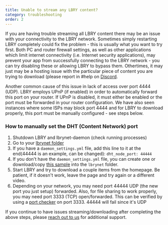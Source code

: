 ```yaml
---
title: Unable to stream any LBRY content?
category: troubleshooting
order: 2
---
```


If you are having trouble streaming all LBRY content there may be an issue with your connectivity to the LBRY network. Sometimes simply restarting LBRY completely could fix the problem - this is usually what you want to try first. Both PC and router firewall settings, as well as other applications which limit internet connectivity (i.e. Internet security applications), may prevent your app from successfully connecting to the LBRY network - you can try disabling these or allowing LBRY to bypass them. Othertimes, it may just may be a hosting issue with the particular piece of content you are trying to download (please report in #help on [Discord](https://chat.lbry.io).  

Another common cause of this issue in lack of access over port 4444 (UDP).  LBRY employs UPnP (if enabled) in order to automatically forward this port on your router. If UPnP is disabled, it must either be enabled or the port must be forwarded in your router configuration.  We have also seen instances where some ISPs may block port 4444 and for LBRY to download properly, this port must be manually configured - see steps below.  

### How to manually set the DHT (Content Network) port

1. Shutdown LBRY and lbrynet-daemon (check running processes)
2. Go to your [lbrynet folder](https://lbry.io/faq/lbry-directories)
3. If you have a `daemon_settings.yml` file, add this line to it at the end(44444 is an example, can be changed): `dht_node_port: 44444`
4. If you don't have the `daemon_settings.yml` file, you can create one or download/copy [this sample](https://goo.gl/a5uJq5) into the `lbrynet` folder.
5. Start LBRY and try to download a couple items from the homepage. Be patient, if it doesn't work, leave the page and try again or a different video.
6. Depending on your network, you may need port 44444 UDP (the new port you just setup) forwarded. Also, for file sharing to work properly, you may need port 3333 (TCP) open/forwarded. This can be verified by using a [port checker](https://www.canyouseeme.org) on port 3333. 44444 will fail since it's UDP

If you continue to have issues streaming/downloading after completing the above steps, please [reach out to us](https://lbry.io/faq/how-to-report-bugs) for additional support.
